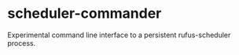 scheduler-commander
===================

 Experimental command line interface to a persistent rufus-scheduler process.
